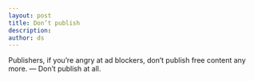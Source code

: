 ```yaml
---
layout: post
title: Don’t publish
description:
author: ds
---
```


Publishers, if you’re angry at ad blockers, don’t publish free content any more.
— Don’t publish at all.
